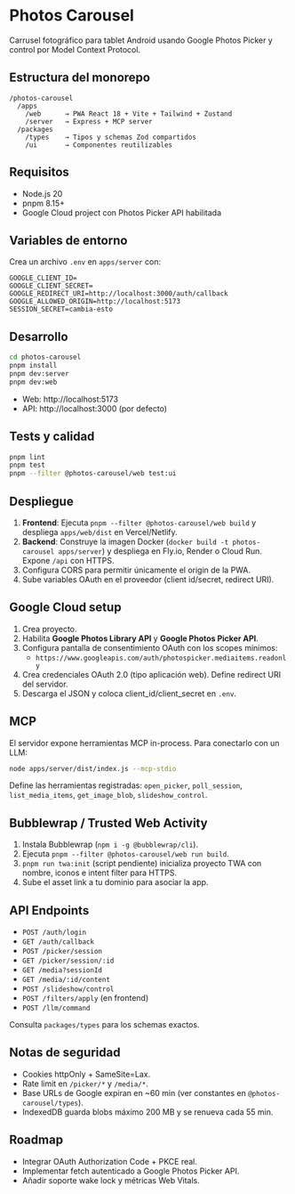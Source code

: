 # Photos Carousel

Carrusel fotográfico para tablet Android usando Google Photos Picker y control por Model Context Protocol.

## Estructura del monorepo

```
/photos-carousel
  /apps
    /web      → PWA React 18 + Vite + Tailwind + Zustand
    /server   → Express + MCP server
  /packages
    /types    → Tipos y schemas Zod compartidos
    /ui       → Componentes reutilizables
```

## Requisitos

- Node.js 20
- pnpm 8.15+
- Google Cloud project con Photos Picker API habilitada

## Variables de entorno

Crea un archivo `.env` en `apps/server` con:

```
GOOGLE_CLIENT_ID=
GOOGLE_CLIENT_SECRET=
GOOGLE_REDIRECT_URI=http://localhost:3000/auth/callback
GOOGLE_ALLOWED_ORIGIN=http://localhost:5173
SESSION_SECRET=cambia-esto
```

## Desarrollo

```bash
cd photos-carousel
pnpm install
pnpm dev:server
pnpm dev:web
```

- Web: http://localhost:5173
- API: http://localhost:3000 (por defecto)

## Tests y calidad

```bash
pnpm lint
pnpm test
pnpm --filter @photos-carousel/web test:ui
```

## Despliegue

1. **Frontend**: Ejecuta `pnpm --filter @photos-carousel/web build` y despliega `apps/web/dist` en Vercel/Netlify.
2. **Backend**: Construye la imagen Docker (`docker build -t photos-carousel apps/server`) y despliega en Fly.io, Render o Cloud Run. Expone `/api` con HTTPS.
3. Configura CORS para permitir únicamente el origin de la PWA.
4. Sube variables OAuth en el proveedor (client id/secret, redirect URI).

## Google Cloud setup

1. Crea proyecto.
2. Habilita **Google Photos Library API** y **Google Photos Picker API**.
3. Configura pantalla de consentimiento OAuth con los scopes mínimos:
   - `https://www.googleapis.com/auth/photospicker.mediaitems.readonly`
4. Crea credenciales OAuth 2.0 (tipo aplicación web). Define redirect URI del servidor.
5. Descarga el JSON y coloca client_id/client_secret en `.env`.

## MCP

El servidor expone herramientas MCP in-process. Para conectarlo con un LLM:

```bash
node apps/server/dist/index.js --mcp-stdio
```

Define las herramientas registradas: `open_picker`, `poll_session`, `list_media_items`, `get_image_blob`, `slideshow_control`.

## Bubblewrap / Trusted Web Activity

1. Instala Bubblewrap (`npm i -g @bubblewrap/cli`).
2. Ejecuta `pnpm --filter @photos-carousel/web run build`.
3. `pnpm run twa:init` (script pendiente) inicializa proyecto TWA con nombre, iconos e intent filter para HTTPS.
4. Sube el asset link a tu dominio para asociar la app.

## API Endpoints

- `POST /auth/login`
- `GET /auth/callback`
- `POST /picker/session`
- `GET /picker/session/:id`
- `GET /media?sessionId`
- `GET /media/:id/content`
- `POST /slideshow/control`
- `POST /filters/apply` (en frontend)
- `POST /llm/command`

Consulta `packages/types` para los schemas exactos.

## Notas de seguridad

- Cookies httpOnly + SameSite=Lax.
- Rate limit en `/picker/*` y `/media/*`.
- Base URLs de Google expiran en ~60 min (ver constantes en `@photos-carousel/types`).
- IndexedDB guarda blobs máximo 200 MB y se renueva cada 55 min.

## Roadmap

- Integrar OAuth Authorization Code + PKCE real.
- Implementar fetch autenticado a Google Photos Picker API.
- Añadir soporte wake lock y métricas Web Vitals.
